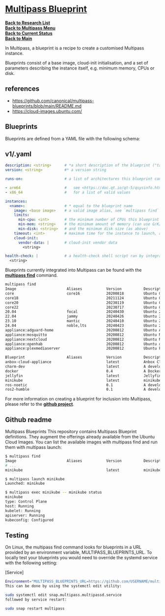 # **[Multipass Blueprint](https://multipass.run/docs/blueprint)**

**[Back to Research List](../../research_list.md)**\
**[Back to Multipass Menu](./multipass_menu.md)**\
**[Back to Current Status](../../../development/status/weekly/current_status.md)**\
**[Back to Main](../../../README.md)**

In Multipass, a blueprint is a recipe to create a customised Multipass instance.

Blueprints consist of a base image, cloud-init initialisation, and a set of parameters describing the instance itself, e.g. minimum memory, CPUs or disk.

## references

- <https://github.com/canonical/multipass-blueprints/blob/main/README.md>
- <https://cloud-images.ubuntu.com/>

## Blueprints

Blueprints are defined from a YAML file with the following schema:

## v1/<name>.yaml

```yaml
description: <string>      # *a short description of the blueprint ("tagline")
version: <string>          #* a version string

runs-on:                   # a list of architectures this blueprint can run on

- arm64                    #   see <https://doc.qt.io/qt-5/qsysinfo.html#currentCpuArchitecture>
- x86_64                   #   for a list of valid values

instances:
  <name>:                  # * equal to the blueprint name
    image: <base image>    # a valid image alias, see `multipass find` for available values
    limits:
      min-cpu: <int>       # the minimum number of CPUs this blueprint can work with
      min-mem: <string>    # the minimum amount of memory (can use G/K/M/B suffixes)
      min-disk: <string>   # and the minimum disk size (as above)
    timeout: <int>         # maximum time for the instance to launch, and separately for cloud-init to complete
    cloud-init:
      vendor-data: |       # cloud-init vendor data
        <string>

health-check: |            # a health-check shell script ran by integration tests
  <string>
```

Blueprints currently integrated into Multipass can be found with the **[multipass find](https://multipass.run/docs/find-command)** command.

```bash
multipass find            
Image                       Aliases           Version          Description
core                        core16            20200818         Ubuntu Core 16
core18                                        20211124         Ubuntu Core 18
core20                                        20230119         Ubuntu Core 20
core22                                        20230717         Ubuntu Core 22
20.04                       focal             20240430         Ubuntu 20.04 LTS
22.04                       jammy             20240426         Ubuntu 22.04 LTS
23.10                       mantic            20240410         Ubuntu 23.10
24.04                       noble,lts         20240423         Ubuntu 24.04 LTS
appliance:adguard-home                        20200812         Ubuntu AdGuard Home Appliance
appliance:mosquitto                           20200812         Ubuntu Mosquitto Appliance
appliance:nextcloud                           20200812         Ubuntu Nextcloud Appliance
appliance:openhab                             20200812         Ubuntu openHAB Home Appliance
appliance:plexmediaserver                     20200812         Ubuntu Plex Media Server Appliance

Blueprint                   Aliases           Version          Description
anbox-cloud-appliance                         latest           Anbox Cloud Appliance
charm-dev                                     latest           A development and testing environment for charmers
docker                                        0.4              A Docker environment with Portainer and related tools
jellyfin                                      latest           Jellyfin is a Free Software Media System that puts you in control of managing and streaming your media.
minikube                                      latest           minikube is local Kubernetes
ros-noetic                                    0.1              A development and testing environment for ROS Noetic.
ros2-humble                                   0.1              A development and testing environment for ROS 2 Humble.

```

For more information on creating a blueprint for inclusion into Multipass, please refer to the **[github project](https://github.com/canonical/multipass-blueprints)**.

## Github readme

Multipass Blueprints
This repository contains Multipass Blueprint definitions. They augment the offerings already available from the Ubuntu Cloud Images. You can list the available images with multipass find and run them with multipass launch:

```bash
$ multipass find
Image                       Aliases           Version          Description
# ...
minikube                                      latest           minikube is local Kubernetes

$ multipass launch minikube
Launched: minikube

$ multipass exec minikube -- minikube status
minikube
type: Control Plane
host: Running
kubelet: Running
apiserver: Running
kubeconfig: Configured
```

## Testing

On Linux, the multipass find command looks for blueprints in a URL provided by an environment variable, MULTIPASS_BLUEPRINTS_URL. To locally test your blueprints you would need to override the systemd service with the following setting:

[Service]

```bash
Environment="MULTIPASS_BLUEPRINTS_URL=https://github.com/USERNAME/multipass-blueprints/archive/refs/heads/BRANCH_NAME.zip"
This can be done by using the systemctl edit utility:

sudo systemctl edit snap.multipass.multipassd.service
followed by service restart:

sudo snap restart multipass
```

